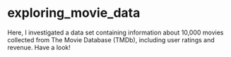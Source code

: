 # exploring_movie_data
Here, I investigated a data set containing information about 10,000 movies collected from The Movie Database (TMDb), including user ratings and revenue. Have a look!

